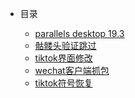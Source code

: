 <!-- summary.md -->

* 目录

    * [parallels desktop 19.3](parallels_desktop.md)
    * [骷髅头验证跳过](kuloutou.md)
    * [tiktok界面修改](tiktok.md)
    * [wechat客户端抓包](wechat.md)
    * [tiktok符号恢复](tiktok_symbols.md)

[//]: # (    * [Writing more pages]&#40;more-pages.md&#41;)

[//]: # (    * [Custom navbar]&#40;custom-navbar.md&#41;)

[//]: # (    * [Cover page]&#40;cover.md&#41;)

[//]: # ()
[//]: # (* Configuration)

[//]: # (    * [Configuration]&#40;configuration.md&#41;)

[//]: # (    * [Themes]&#40;themes.md&#41;)

[//]: # (    * [Using plugins]&#40;plugins.md&#41;)

[//]: # (    * [Markdown configuration]&#40;markdown.md&#41;)

[//]: # (    * [Language highlight]&#40;language-highlight.md&#41;)